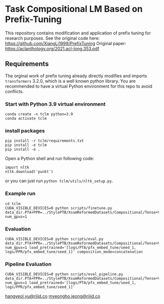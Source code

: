 # Task Compositional LM Based on Prefix-Tuning

This repository contains modification and application of prefix tuning for research purposes. 
See the original code here: https://github.com/XiangLi1999/PrefixTuning 
Original paper: https://aclanthology.org/2021.acl-long.353.pdf

## Requirements
The orginal work of prefix tuning already directly modifies and imports `transformers` 3.2.0, which is a well known python library.
You are recommended to have a virtual Python environment for this repo to avoid conflicts.


### Start with Python 3.9 virtual environment
```
conda create -n tclm python=3.9
conda activate tclm
```

### install packages
```
pip install -r tclm/requirements.txt
pip install -e tclm
pip install -e .
```
Open a Python shell and run following code:
```
import nltk
nltk.download('punkt')
```
or you can just run `python tclm/utils/nltk_setup.py`.


### Example run 
```
cd tclm
CUDA_VISIBLE_DEVICES=0 python scripts/finetune.py data_dir.PTA+PPR=../StylePTB/XsumReformedDatasets/Compositional/Tense+Voice+PP_Removal/PTA+PPR num_gpus=1
```

### Evaluation 
```
CUDA_VISIBLE_DEVICES=0 python scripts/eval.py data_dir.PTA+PPR=../StylePTB/XsumReformedDatasets/Compositional/Tense+Voice+PP_Removal/PTA+PPR num_gpus=1 load_pretrained='[logs/PTA/pfx_embed_tune/seed_1, logs/PPR/pfx_embed_tune/seed_1]' composition_mode=concatenation
```

### Pipeline Evaluation
```
CUDA_VISIBLE_DEVICES=0 python scripts/eval_pipeline.py data_dir.PTA+PPR=../StylePTB/XsumReformedDatasets/Compositional/Tense+Voice+PP_Removal/PTA+PPR num_gpus=1 load_pretrained='[logs/PTA/pfx_embed_tune/seed_1, logs/PPR/pfx_embed_tune/seed_1]'
```

hangyeol.yu@riiid.co
myeongho.jeong@riiid.co